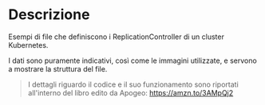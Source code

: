 # Descrizione

Esempi di file che definiscono i ReplicationController di un cluster Kubernetes.

I dati sono puramente indicativi, così come le immagini utilizzate, e servono a mostrare la struttura del file.

> I dettagli riguardo il codice e il suo funzionamento sono riportati all'interno del libro edito da Apogeo:
> https://amzn.to/3AMpQj2
